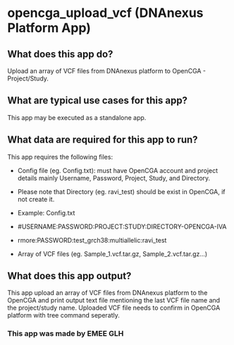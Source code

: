 <!-- dx-header -->

# opencga_upload_vcf (DNAnexus Platform App)

## What does this app do?

Upload an array of VCF files from DNAnexus platform to OpenCGA - Project/Study.

## What are typical use cases for this app?

This app may be executed as a standalone app.

## What data are required for this app to run?

This app requires the following files:
- Config file (eg. Config.txt):  must have OpenCGA account and project details mainly  Username, Password, Project, Study, and Directory. 
- Please note that Directory (eg. ravi_test) should be exist in OpenCGA, if not create it. 
- Example: Config.txt
- #USERNAME:PASSWORD:PROJECT:STUDY:DIRECTORY-OPENCGA-IVA
- rmore:PASSWORD:test_grch38:multiallelic:ravi_test

- Array of VCF files (eg. Sample_1.vcf.tar.gz, Sample_2.vcf.tar.gz...)

## What does this app output?

This app upload an array of VCF files from DNAnexus platform to the OpenCGA and print output text file mentioning the last VCF file name and the project/study name. Uploaded VCF file needs to confirm in OpenCGA platform with tree command seperatly.

### This app was made by EMEE GLH
<!-- /dx-header -->

<!-- Insert a description of your app here -->

<!--
TODO: This app directory was automatically generated by dx-app-wizard;
please edit this Readme.md file to include essential documentation about
your app that would be helpful to users. (Also see the
Readme.developer.md.) Once you're done, you can remove these TODO
comments.

For more info, see https://documentation.dnanexus.com/developer.
-->

